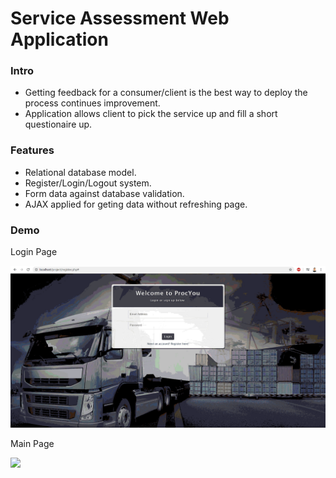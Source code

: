 <h1>Service Assessment Web Application</h1>
<h3>Intro</h3>
<ul>
  <li>Getting feedback for a consumer/client is the best way to deploy the process continues improvement.</li>
  <li>Application allows client to pick the service up and fill a short questionaire up.</li>
</ul>
<h3>Features</h3>
<ul>
  <li>Relational database model.</li>
  <li>Register/Login/Logout system.</li>
  <li>Form data against database validation.</li>
  <li>AJAX applied for geting data without refreshing page.</li>
</ul>
<h3>Demo</h3>
<p>Login Page</p>
<img src="images/loginpage2.gif">
<p>Main Page</p>
<img src="images/procyou.gif">
